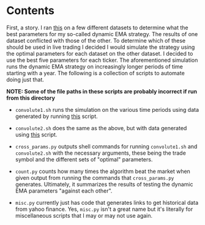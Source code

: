 # Contents

First, a story. I ran [this](../src/backtests/find_optimal_dynema.cpp) on a few different datasets 
to determine what the best parameters for my so-called dynamic EMA strategy. The results of one dataset conflicted with those of the other. To determine which of these should be used in live trading I decided I would simulate the strategy using the optimal parameters for each dataset on the other dataset. I decided to use the best five parameters for each ticker. The aforementioned simulation runs the dynamic EMA strategy on increasingly longer periods of time starting with a year. The following is a collection of scripts to automate doing just that. 

**NOTE: Some of the file paths in these scripts are probably incorrect if run from this directory**

* `convolute1.sh` runs the simulation on the various time periods using data generated by running [this](./gen_dataset1.sh) script. 

* `convolute2.sh` does the same as the above, but with data generated using [this](./gen_dataset2.sh) script. 

* `cross_params.py` outputs shell commands for running `convolute1.sh` and `convolute2.sh` with the necessary arguments, these being the trade symbol and the different sets of "optimal" parameters.

* `count.py` counts how many times the algorithm beat the market when given output from running the
commands that `cross_params.py` generates. Ultimately, it summarizes the results of testing
the dynamic EMA parameters "against each other".

* `misc.py` currently just has code that generates links to get historical data from yahoo finance. Yes, 
`misc.py` isn't a great name but it's literally for miscellaneous scripts that I may or may not use again. 

